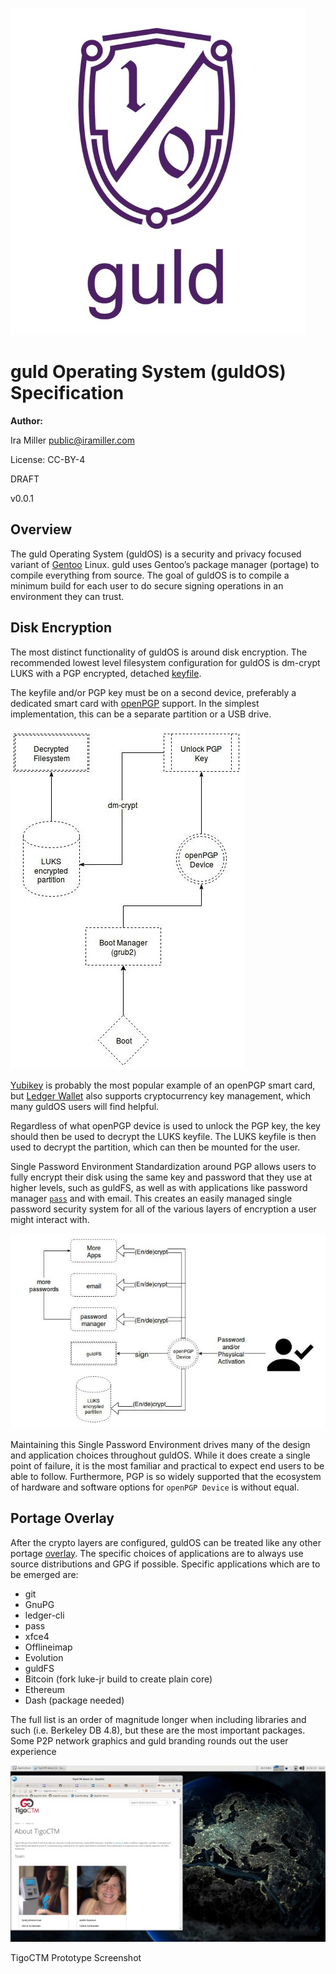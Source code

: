 
![guldlogo](https://github.com/Alexstang/branding/blob/master/guldOSLogo.jpg)

# guld Operating System (guldOS) Specification


**Author:** 

Ira Miller <public@iramiller.com>

License: CC-BY-4

DRAFT

v0.0.1


## Overview


The guld Operating System (guldOS) is a security and privacy focused variant of [Gentoo](http://gentoo.org/) Linux. guld uses Gentoo’s package manager (portage) to compile everything from source. The goal of guldOS is to compile a minimum build for each user to do secure signing operations in an environment they can trust.

## Disk Encryption

The most distinct functionality of guldOS is around disk encryption. The recommended lowest level filesystem configuration for guldOS is dm-crypt LUKS with a PGP encrypted, detached [keyfile](https://wiki.gentoo.org/wiki/Dm-crypt_full_disk_encryption).

The keyfile and/or PGP key must be on a second device, preferably a dedicated smart card with [openPGP](http://openpgp.org/) support. In the simplest implementation, this can be a separate partition or a USB drive.

![guldOSDiskEncrypt](https://github.com/Alexstang/branding/blob/master/guldOS_DiscEncryption.jpg)

[Yubikey](http://yubico.com/) is probably the most popular example of an openPGP smart card, but [Ledger Wallet](https://www.ledgerwallet.com/) also supports cryptocurrency key management, which many guldOS users will find helpful.

Regardless of what openPGP device is used to unlock the PGP key, the key should then be used to decrypt the LUKS keyfile. The LUKS keyfile is then used to decrypt the partition, which can then be mounted for the user.


Single Password Environment
Standardization around PGP allows users to fully encrypt their disk using the same key and password that they use at higher levels, such as guldFS, as well as with applications like password manager [`pass`](https://www.passwordstore.org/) and with email. This creates an easily managed single password security system for all of the various layers of encryption a user might interact with.

![guldOSsinglePWenviro](https://github.com/Alexstang/branding/blob/master/guldOS_SinglePwEnviroment.jpg)

Maintaining this Single Password Environment drives many of the design and application choices throughout guldOS. While it does create a single point of failure, it is the most familiar and practical to expect end users to be able to follow. Furthermore, PGP is so widely supported that the ecosystem of hardware and software options for `openPGP Device` is without equal.

## Portage Overlay

After the crypto layers are configured, guldOS can be treated like any other portage [overlay](https://overlays.gentoo.org/). The specific choices of applications are to always use source distributions and GPG if possible. Specific applications which are to be emerged are:
 * git
 * GnuPG
 * ledger-cli
 * pass
 * xfce4
 * Offlineimap
 * Evolution
 * guldFS
 * Bitcoin (fork luke-jr build to create plain core)
 * Ethereum
 * Dash (package needed)

The full list is an order of magnitude longer when including libraries and such (i.e. Berkeley DB 4.8), but these are the most important packages. Some P2P network graphics and guld branding rounds out the user experience

![TigoCTMSS](https://github.com/Alexstang/branding/blob/master/TigoCTM_prototypeSS.jpg)

TigoCTM Prototype Screenshot
